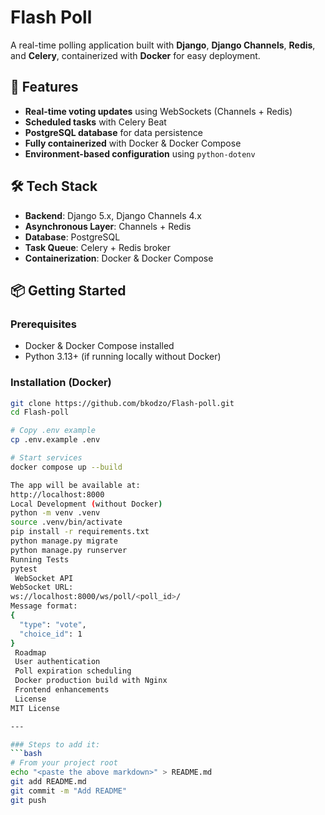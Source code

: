 # Flash Poll

A real-time polling application built with **Django**, **Django Channels**, **Redis**, and **Celery**, containerized with **Docker** for easy deployment.

## 🚀 Features
- **Real-time voting updates** using WebSockets (Channels + Redis)
- **Scheduled tasks** with Celery Beat
- **PostgreSQL database** for data persistence
- **Fully containerized** with Docker & Docker Compose
- **Environment-based configuration** using `python-dotenv`

## 🛠 Tech Stack
- **Backend**: Django 5.x, Django Channels 4.x
- **Asynchronous Layer**: Channels + Redis
- **Database**: PostgreSQL
- **Task Queue**: Celery + Redis broker
- **Containerization**: Docker & Docker Compose

## 📦 Getting Started

### Prerequisites
- Docker & Docker Compose installed
- Python 3.13+ (if running locally without Docker)

### Installation (Docker)
```bash
git clone https://github.com/bkodzo/Flash-poll.git
cd Flash-poll

# Copy .env example
cp .env.example .env

# Start services
docker compose up --build

The app will be available at:
http://localhost:8000
Local Development (without Docker)
python -m venv .venv
source .venv/bin/activate
pip install -r requirements.txt
python manage.py migrate
python manage.py runserver
Running Tests
pytest
 WebSocket API
WebSocket URL:
ws://localhost:8000/ws/poll/<poll_id>/
Message format:
{
  "type": "vote",
  "choice_id": 1
}
 Roadmap
 User authentication
 Poll expiration scheduling
 Docker production build with Nginx
 Frontend enhancements
 License
MIT License

---

### Steps to add it:
```bash
# From your project root
echo "<paste the above markdown>" > README.md
git add README.md
git commit -m "Add README"
git push
